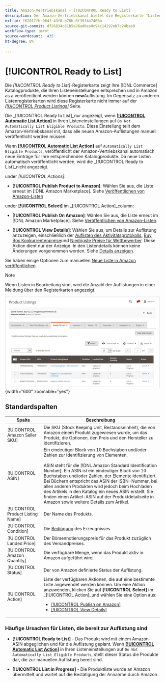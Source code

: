 ```yaml
---
title: Amazon-Vertriebskanal - [!UICONTROL Ready to List]
description: Der Amazon-Vertriebskanal bietet die Registerkarte "Listenbereit", mit der Sie Commerce-Produkte überprüfen können, die die Voraussetzungen erfüllen, aber nicht automatisch aufgelistet werden.
exl-id: f62017fb-964f-43f0-b76b-8f39f447466a
source-git-commit: df26834c81b5e26ad0ea8c94c14292eb7c24bae8
workflow-type: tm+mt
source-wordcount: '435'
ht-degree: 0%

---
```


# [!UICONTROL Ready to List]

Die _[!UICONTROL Ready to List]_-Registerkarte zeigt Ihre [!DNL Commerce] Katalogprodukte, die Ihren Listeneinstellungen entsprechen und in Amazon as a veröffentlicht werden können **new**Auflistung. Im Gegensatz zu anderen Listenregisterkarten wird diese Registerkarte nicht immer auf der [_[!UICONTROL Product Listings]_](./managing-product-listings.md) Seite.

Die _[!UICONTROL Ready to List]_nur angezeigt, wenn [**[!UICONTROL Automatic List Action]**](./product-listing-actions.md) in Ihren Listeneinstellungen auf `Do Not Automatically List Eligible Products`. Diese Einstellung teilt dem Amazon-Vertriebskanal mit, dass alle neuen Amazon-Auflistungen manuell veröffentlicht werden müssen.

Wann [**[!UICONTROL Automatic List Action]**](./product-listing-actions.md) auf `Automatically List Eligible Products`, veröffentlicht der Amazon-Vertriebskanal automatisch neue Einträge für Ihre entsprechenden Katalogprodukte. Da neue Listen automatisch veröffentlicht werden, wird die _[!UICONTROL Ready to List]_nicht angezeigt.

under _[!UICONTROL Actions]_:

- **[!UICONTROL Publish Product to Amazon]**: Wählen Sie aus, die Liste erneut im [!DNL Amazon Marketplace]. Siehe [Veröffentlichen von Amazon-Listen](./publish-listings-manually.md)

under **[!UICONTROL Select]** im _[!UICONTROL Action]_column:

- **[!UICONTROL Publish On Amazon]**: Wählen Sie aus, die Liste erneut im [!DNL Amazon Marketplace]. Siehe [Veröffentlichen von Amazon-Listen](./publish-listings-manually.md).

- **[!UICONTROL View Details]**: Wählen Sie aus, um Details zur Auflistung anzuzeigen, einschließlich der [Auflisten des Aktivitätsprotokolls](./product-listing-details.md#listing-activity-log), [Buy Box Konkurrentenpreise](./product-listing-details.md#buy-box-competitor-pricing)und [Niedrigste Preise für Wettbewerber](./product-listing-details.md#lowest-competitor-pricing). Diese Aktion dient nur der Anzeige. In den Listendetails können keine Änderungen vorgenommen werden. Siehe [Details anzeigen](./product-listing-details.md).

Sie haben einige Optionen zum manuellen [Neue Liste in Amazon veröffentlichen](./publish-listings-manually.md).

>[!NOTE]
>Wenn Listen in Bearbeitung sind, wird die Anzahl der Auflistungen in einer Meldung über den Registerkarten angezeigt.

![Listenbereit](assets/amazon-ready-to-list.png){width="600" zoomable="yes"}

## Standardspalten

| Spalte | Beschreibung |
|---|---|
| [!UICONTROL Amazon Seller SKU] | Die SKU (Stock Keeping Unit, Bestandseinheit), die von Amazon einem Produkt zugewiesen wurde, um das Produkt, die Optionen, den Preis und den Hersteller zu identifizieren. |
| [!UICONTROL ASIN] | Ein eindeutiger Block von 10 Buchstaben und/oder Zahlen zur Identifizierung von Elementen.<br><br>ASIN steht für die [!DNL Amazon Standard Identification Number]. Ein ASIN ist ein eindeutiger Block von 10 Buchstaben und/oder Zahlen, der Elemente identifiziert. Bei Büchern entspricht das ASIN der ISBN-Nummer, bei allen anderen Produkten wird jedoch beim Hochladen des Artikels in den Katalog ein neues ASIN erstellt. Sie finden einen Artikel-ASIN auf der Produktdetailseite in Amazon sowie weitere Details zum Artikel. |
| [!UICONTROL Product Listing Name] | Der Name des Produkts. |
| [!UICONTROL Condition] | Die [Bedingung](./product-listing-condition.md) des Erzeugnisses. |
| [!UICONTROL Landed Price] | Der Börsennotierungspreis für das Produkt zuzüglich des Versandpreises. |
| [!UICONTROL Amazon Quantity] | Die verfügbare Menge, wenn das Produkt aktiv in Amazon aufgeführt wird. |
| [!UICONTROL Status] | Der von Amazon definierte Status der Auflistung. |
| [!UICONTROL Action] | Liste der verfügbaren Aktionen, die auf eine bestimmte Liste angewendet werden können. Um eine Aktion anzuwenden, klicken Sie auf **[!UICONTROL Select]** im _[!UICONTROL Action]_und wählen Sie eine Option aus:<ul><li>[[!UICONTROL Publish on Amazon]](./publish-listings-manually.md)</li><li>[[!UICONTROL View Details]](./product-listing-details.md)</li></ul> |

### Häufige Ursachen für Listen, die bereit zur Auflistung sind

- **[!UICONTROL Ready to List]** - Das Produkt wird mit einem Amazon-ASIN abgeglichen und für die Auflistung geplant. Wenn [**[!UICONTROL Automatic List Action]**](./product-listing-actions.md) in Ihren Listeneinstellungen auf `Do Not Automatically List Eligible Products`, stellt dieser Status die Produkte dar, die zur manuellen Auflistung bereit sind.

- **[!UICONTROL List in Progress]** - Die Produktliste wurde an Amazon übermittelt und wartet auf die Bestätigung der Annahme durch Amazon.
